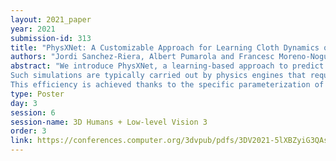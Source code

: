 ```yaml
---
layout: 2021_paper
year: 2021
submission-id: 313
title: "PhysXNet: A Customizable Approach for Learning Cloth Dynamics on Dressed People"
authors: "Jordi Sanchez-Riera, Albert Pumarola and Francesc Moreno-Noguer"
abstract: "We introduce PhysXNet, a learning-based approach to predict the dynamics of deformable clothes given 3D skeleton motion sequences of humans wearing these clothes. The proposed model is adaptable to a large variety of garments and changing topologies, without need of being retrained.
Such simulations are typically carried out by physics engines that require manual human expertise and are subject to computationally intensive computations. PhysXNet, by contrast, is a fully differentiable deep network that at inference is able to estimate the geometry of dense cloth meshes in a matter of milliseconds, and thus, can be readily deployed as a layer of a larger deep learning architecture.
This efficiency is achieved thanks to the specific parameterization of the clothes we consider, based on 3D UV maps encoding spatial garment displacements. The problem is then formulated as a mapping between the human kinematics space (represented also by 3D UV maps of the undressed body mesh) into the clothes displacement UV maps, which we learn using a conditional GAN with a discriminator that enforces feasible deformations. We train our model for three garment templates, tops, bottoms and dresses for which we simulate deformations under $50$ different human actions. Nevertheless, the UV map representation we consider allows encapsulating many different cloth topologies, and at test we can simulate garments even if we did not specifically train for them. A thorough evaluation demonstrates that PhysXNet delivers cloth deformations very close to those computed with the physical engine, opening the door to be effectively integrated within deep learning pipelines."
type: Poster
day: 3
session: 6
session-name: 3D Humans + Low-level Vision 3
order: 3
link: https://conferences.computer.org/3dvpub/pdfs/3DV2021-5lXBZyiG3QAsRBKXHIjqU8/268800a879/268800a879.pdf
---
```

